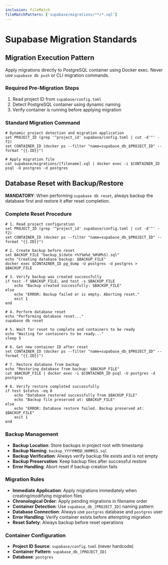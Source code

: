 ```yaml
---
inclusion: fileMatch
fileMatchPattern: ['supabase/migrations/**/*.sql']
---
```


# Supabase Migration Standards

## Migration Execution Pattern

Apply migrations directly to PostgreSQL container using Docker exec. Never use `supabase db push` or CLI migration commands.

### Required Pre-Migration Steps

1. Read project ID from `supabase/config.toml`
2. Detect PostgreSQL container using dynamic naming
3. Verify container is running before applying migration

### Standard Migration Command

```fish
# Dynamic project detection and migration application
set PROJECT_ID (grep '^project_id' supabase/config.toml | cut -d'"' -f2)
set CONTAINER_ID (docker ps --filter "name=supabase_db_$PROJECT_ID" --format "{{.ID}}")

# Apply migration file
cat supabase/migrations/[filename].sql | docker exec -i $CONTAINER_ID psql -U postgres -d postgres
```

## Database Reset with Backup/Restore

**MANDATORY**: When performing `supabase db reset`, always backup the database first and restore it after reset completion.

### Complete Reset Procedure

```fish
# 1. Read project configuration
set PROJECT_ID (grep '^project_id' supabase/config.toml | cut -d'"' -f2)
set CONTAINER_ID (docker ps --filter "name=supabase_db_$PROJECT_ID" --format "{{.ID}}")

# 2. Create backup before reset
set BACKUP_FILE "backup_$(date +%Y%m%d_%H%M%S).sql"
echo "Creating database backup: $BACKUP_FILE"
docker exec $CONTAINER_ID pg_dump -U postgres -d postgres > $BACKUP_FILE

# 3. Verify backup was created successfully
if test -f $BACKUP_FILE; and test -s $BACKUP_FILE
    echo "Backup created successfully: $BACKUP_FILE"
else
    echo "ERROR: Backup failed or is empty. Aborting reset."
    exit 1
end

# 4. Perform database reset
echo "Performing database reset..."
supabase db reset

# 5. Wait for reset to complete and containers to be ready
echo "Waiting for containers to be ready..."
sleep 5

# 6. Get new container ID after reset
set CONTAINER_ID (docker ps --filter "name=supabase_db_$PROJECT_ID" --format "{{.ID}}")

# 7. Restore database from backup
echo "Restoring database from backup: $BACKUP_FILE"
cat $BACKUP_FILE | docker exec -i $CONTAINER_ID psql -U postgres -d postgres

# 8. Verify restore completed successfully
if test $status -eq 0
    echo "Database restored successfully from $BACKUP_FILE"
    echo "Backup file preserved at: $BACKUP_FILE"
else
    echo "ERROR: Database restore failed. Backup preserved at: $BACKUP_FILE"
    exit 1
end
```

### Backup Management

- **Backup Location**: Store backups in project root with timestamp
- **Backup Naming**: `backup_YYYYMMDD_HHMMSS.sql`
- **Backup Verification**: Always verify backup file exists and is not empty
- **Backup Preservation**: Keep backup files after successful restore
- **Error Handling**: Abort reset if backup creation fails

### Migration Rules

- **Immediate Application**: Apply migrations immediately when creating/modifying migration files
- **Chronological Order**: Apply pending migrations in filename order
- **Container Detection**: Use `supabase_db_[PROJECT_ID]` naming pattern
- **Database Connection**: Always use `postgres` database and `postgres` user
- **Error Handling**: Verify container exists before attempting migration
- **Reset Safety**: Always backup before reset operations

### Container Configuration

- **Project ID Source**: `supabase/config.toml` (never hardcode)
- **Container Pattern**: `supabase_db_[PROJECT_ID]`
- **Database**: `postgres`
